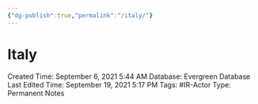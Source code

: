 ```yaml
---
{"dg-publish":true,"permalink":"/italy/"}
---
```


# Italy

Created Time: September 6, 2021 5:44 AM
Database: Evergreen Database
Last Edited Time: September 19, 2021 5:17 PM
Tags: #IR-Actor
Type: Permanent Notes
